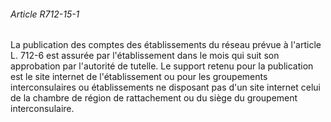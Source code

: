 ###### Article R712-15-1

La publication des comptes des établissements du réseau prévue à l'article L. 712-6 est assurée par l'établissement dans le mois qui suit son approbation par l'autorité de tutelle. Le support retenu pour la publication est le site internet de l'établissement ou pour les groupements interconsulaires ou établissements ne disposant pas d'un site internet celui de la chambre de région de rattachement ou du siège du groupement interconsulaire.

